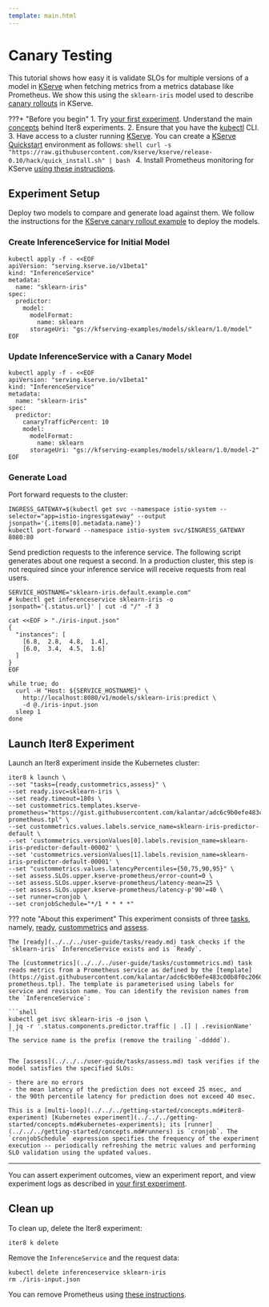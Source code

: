 ```yaml
---
template: main.html
---
```


# Canary Testing

This tutorial shows how easy it is validate SLOs for multiple versions of a model in [KServe](https://kserve.github.io/website/0.10/) when fetching metrics from a metrics database like Prometheus. We show this using the `sklearn-iris` model used to describe [canary rollouts](https://kserve.github.io/website/0.10/modelserving/v1beta1/rollout/canary-example/) in KServe. 

???+ "Before you begin"
    1. Try [your first experiment](../../../getting-started/your-first-experiment.md). Understand the main [concepts](../../../getting-started/concepts.md) behind Iter8 experiments.
    2. Ensure that you have the [kubectl](https://kubernetes.io/docs/reference/kubectl/) CLI.
    3. Have access to a cluster running [KServe](https://kserve.github.io/website). You can create a [KServe Quickstart](https://kserve.github.io/website/0.10/get_started/#before-you-begin) environment as follows:
    ```shell
    curl -s "https://raw.githubusercontent.com/kserve/kserve/release-0.10/hack/quick_install.sh" | bash
    ```
    4. Install Prometheus monitoring for KServe [using these instructions](https://github.com/kserve/kserve/tree/master/docs/samples/metrics-and-monitoring#install-prometheus).

## Experiment Setup

Deploy two models to compare and generate load against them. We follow the instructions for the [KServe canary rollout example](https://kserve.github.io/website/0.10/modelserving/v1beta1/rollout/canary-example/) to deploy the models.

### Create InferenceService for Initial Model

```shell
kubectl apply -f - <<EOF
apiVersion: "serving.kserve.io/v1beta1"
kind: "InferenceService"
metadata:
  name: "sklearn-iris"
spec:
  predictor:
    model:
      modelFormat:
        name: sklearn
      storageUri: "gs://kfserving-examples/models/sklearn/1.0/model"
EOF
```

### Update InferenceService with a Canary Model

```shell
kubectl apply -f - <<EOF
apiVersion: "serving.kserve.io/v1beta1"
kind: "InferenceService"
metadata:
  name: "sklearn-iris"
spec:
  predictor:
    canaryTrafficPercent: 10
    model:
      modelFormat:
        name: sklearn
      storageUri: "gs://kfserving-examples/models/sklearn/1.0/model-2"
EOF
```

### Generate Load

Port forward requests to the cluster:

```shell
INGRESS_GATEWAY=$(kubectl get svc --namespace istio-system --selector="app=istio-ingressgateway" --output jsonpath='{.items[0].metadata.name}')
kubectl port-forward --namespace istio-system svc/$INGRESS_GATEWAY 8080:80
```

Send prediction requests to the inference service. The following script generates about one request a second. In a production cluster, this step is not required since your inference service will receive requests from real users.

```shell
SERVICE_HOSTNAME="sklearn-iris.default.example.com"
# kubectl get inferenceservice sklearn-iris -o jsonpath='{.status.url}' | cut -d "/" -f 3

cat <<EOF > "./iris-input.json"
{
  "instances": [
    [6.8,  2.8,  4.8,  1.4],
    [6.0,  3.4,  4.5,  1.6]
  ]
}
EOF

while true; do 
  curl -H "Host: ${SERVICE_HOSTNAME}" \
    http://localhost:8080/v1/models/sklearn-iris:predict \
    -d @./iris-input.json
  sleep 1
done
```

## Launch Iter8 Experiment

Launch an Iter8 experiment inside the Kubernetes cluster:

```shell
iter8 k launch \
--set "tasks={ready,custommetrics,assess}" \
--set ready.isvc=sklearn-iris \
--set ready.timeout=180s \
--set custommetrics.templates.kserve-prometheus="https://gist.githubusercontent.com/kalantar/adc6c9b0efe483c00b8f0c20605ac36c/raw/c4562e87b7ac0652b0e46f8f494d024307bff7a1/kserve-prometheus.tpl" \
--set custommetrics.values.labels.service_name=sklearn-iris-predictor-default \
--set 'custommetrics.versionValues[0].labels.revision_name=sklearn-iris-predictor-default-00002' \
--set 'custommetrics.versionValues[1].labels.revision_name=sklearn-iris-predictor-default-00001' \
--set "custommetrics.values.latencyPercentiles={50,75,90,95}" \
--set assess.SLOs.upper.kserve-prometheus/error-count=0 \
--set assess.SLOs.upper.kserve-prometheus/latency-mean=25 \
--set assess.SLOs.upper.kserve-prometheus/latency-p'90'=40 \
--set runner=cronjob \
--set cronjobSchedule="*/1 * * * *"
```

??? note "About this experiment"
    This experiment consists of three [tasks](../../../getting-started/concepts.md#iter8-experiment), namely, [ready](../../../user-guide/tasks/ready.md), [custommetrics](../../../user-guide/tasks/custommetrics.md) and [assess](../../../user-guide/tasks/assess.md). 

    The [ready](../../../user-guide/tasks/ready.md) task checks if the `sklearn-iris` InferenceService exists and is `Ready`. 
    
    The [custommetrics](../../../user-guide/tasks/custommetrics.md) task reads metrics from a Prometheus service as defined by the [template](https://gist.githubusercontent.com/kalantar/adc6c9b0efe483c00b8f0c20605ac36c/raw/c4562e87b7ac0652b0e46f8f494d024307bff7a1/kserve-prometheus.tpl). The template is parameterised using labels for service and revision name. You can identify the revision names from the `InferenceService`:

    ```shell
    kubectl get isvc sklearn-iris -o json \
    | jq -r '.status.components.predictor.traffic | .[] | .revisionName'
    ```
    The service name is the prefix (remove the trailing `-ddddd`).


    The [assess](../../../user-guide/tasks/assess.md) task verifies if the model satisfies the specified SLOs:

    - there are no errors
    - the mean latency of the prediction does not exceed 25 msec, and
    - the 90th percentile latency for prediction does not exceed 40 msec. 
    
    This is a [multi-loop](../../../getting-started/concepts.md#iter8-experiment) [Kubernetes experiment](../../../getting-started/concepts.md#kubernetes-experiments); its [runner](../../../getting-started/concepts.md#runners) is `cronjob`. The `cronjobSchedule` expression specifies the frequency of the experiment execution -- periodically refreshing the metric values and performing SLO validation using the updated values.

***

You can assert experiment outcomes, view an experiment report, and view experiment logs as described in [your first experiment](../../../getting-started/your-first-experiment.md).

## Clean up

To clean up, delete the Iter8 experiment:

```shell
iter8 k delete
```

Remove the `InferenceService` and the request data:
```shell
kubectl delete inferenceservice sklearn-iris
rm ./iris-input.json
```

You can remove Prometheus using [these instructions](https://github.com/kserve/kserve/tree/master/docs/samples/metrics-and-monitoring#removal).
